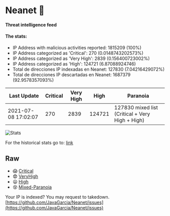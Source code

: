 # Neanet :hocho:
#### Threat intelligence feed
#### The stats:

- IP Address with malicious activities reported: 1815209 (100%)
- IP Address categorized as 'Critical':  270 (0.0148743202573%)
- IP Address categorized as 'Very High':  2839 (0.156400723002%)
- IP Address categorized as 'High':  124721 (6.87088924746)
- Total de direcciones IP indexadas en Neanet:  127830 (7.04216429072%)
- Total de direcciones IP descartadas en Neanet:  1687379 (92.9578357093%)

| Last Update | Critical | Very High | High | Paranoia |
| --- | --- | --- | --- | --- |
| 2021-07-08 17:02:07 | 270 | 2839 | 124721 | 127830 mixed list (Critical + Very High + High)|

![Stats](https://docs.google.com/spreadsheets/d/e/2PACX-1vSnaNMIXVabIpDJjufMlzH7poXnshF3mgd8Is1g9ytUEzVsP5my4Trn8f-xkoLLQ38xpL3HtmUexLo6/pubchart?oid=501124687&format=image)

For the historical stats go to: [link](/stats.csv)
## Raw
- :scream: [Critical](https://raw.githubusercontent.com/JavaGarcia/Neanet/master/blacklists/neanet_critical.txt)
- :fearful: [VeryHigh](https://raw.githubusercontent.com/JavaGarcia/Neanet/master/blacklists/neanet_veryHigh.txtt)
- :frowning: [High](https://raw.githubusercontent.com/JavaGarcia/Neanet/master/blacklists/neanet_high.txt)
- :dizzy_face: [Mixed-Paranoia](https://raw.githubusercontent.com/JavaGarcia/Neanet/master/blacklists/neanet_all.txt)


Your IP is indexed? You may request to takedown. [https://github.com/JavaGarcia/Neanet/issues](https://github.com/JavaGarcia/Neanet/issues)





































































































































































































































































































































































































































































































































































































































































































































































































































































































































































































































































































































































































































































































































































































































































































































































































































































































































































































































































































































































































































































































































































































































































































































































































































































































































































































































































































































































































































































































































































































































































































































































































































































































































































































































































































































































































































































































































































































































































































































































































































































































































































































































































































































































































































































































































































































































































































































































































































































































































































































































































































































































































































































































































































































































































































































































































































































































































































































































































































































































































































































































































































































































































































































































































































































































































































































































































































































































































































































































































































































































































































































































































































































































































































































































































































































































































































































